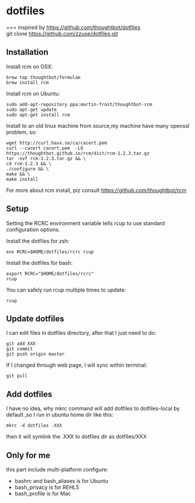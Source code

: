 # dotfiles
===
inspired by https://github.com/thoughtbot/dotfiles  
git clone https://github.com/zzuse/dotfiles.git

Installation
------------
Install rcm on OSX:

    brew tap thoughtbot/formulae
    brew install rcm
    

Install rcm on Ubuntu:

    sudo add-apt-repository ppa:martin-frost/thoughtbot-rcm
    sudo apt-get update
    sudo apt-get install rcm
    
Install to an old linux machine from source,my machine have many openssl problem, so:

    wget http://curl.haxx.se/ca/cacert.pem
    curl --cacert cacert.pem  -LO https://thoughtbot.github.io/rcm/dist/rcm-1.2.3.tar.gz
    tar -xvf rcm-1.2.3.tar.gz && \
    cd rcm-1.2.3 && \
    ./configure && \
    make && \
    make install
    
For more about rcm install, plz consult https://github.com/thoughtbot/rcm
    
Setup
------------
Setting the RCRC environment variable tells rcup to use standard configuration options.

Install the dotfiles for zsh:

    env RCRC=$HOME/dotfiles/rcrc rcup
    
Install the dotfiles for bash:

    export RCRC="$HOME/dotfiles/rcrc"
    rcup
    
You can safely run rcup multiple times to update:

    rcup
    
Update dotfiles
------------

I can edit files in dotfiles directory, after that I just need to do:

    git add XXX
    git commit
    git push origin master

If I changed through web page, I will sync within terminal:

    git pull

Add dotfiles
------------

I have no idea, why mkrc command will add dotfiles to dotfiles-local by default
,so I run in ubuntu home dir like this:

    mkrc -d dotfiles .XXX
    
then it will symlink the .XXX to dotfiles dir as dotfiles/XXX

Only for me
------------

this part include multi-platform configure:

* bashrc and bash_aliases is for Ubuntu
* bash_privacy is for REHL5
* bash_profile is for Mac

